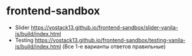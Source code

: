 # frontend-sandbox

- Slider https://vostack13.github.io/frontend-sandbox/slider-vanila-js/build/index.html
- Testing https://vostack13.github.io/frontend-sandbox/testing-vanila-js/build/index.html (Все 1-е варианты ответов правильные)